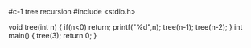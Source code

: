 #c-1
tree recursion
#include <stdio.h>

void tree(int n)
{
    if(n<0) return;
    printf("%d",n);
    tree(n-1);
    tree(n-2);
}
int main()
{
    tree(3);
    return 0;
}
